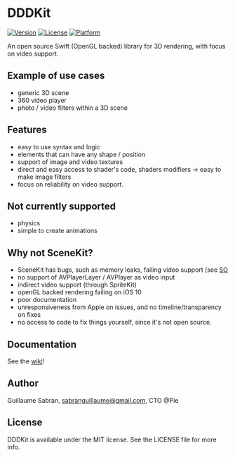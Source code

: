 # DDDKit

[![Version](https://img.shields.io/cocoapods/v/DDDKit.svg?style=flat)](http://cocoapods.org/pods/DDDKit)
[![License](https://img.shields.io/cocoapods/l/DDDKit.svg?style=flat)](http://cocoapods.org/pods/DDDKit)
[![Platform](https://img.shields.io/cocoapods/p/DDDKit.svg?style=flat)](http://cocoapods.org/pods/DDDKit)

An open source Swift (OpenGL backed) library for 3D rendering, with focus on video support.

## Example of use cases
- generic 3D scene
- 360 video player
- photo / video filters within a 3D scene

## Features
- easy to use syntax and logic
- elements that can have any shape / position
- support of image and video textures
- direct and easy access to shader's code, shaders modifiers -> easy to make image filters
- focus on reliability on video support.

## Not currently supported
- physics
- simple to create animations

## Why not SceneKit?

- SceneKit has bugs, such as memory leaks, failing video support (see [SO](http://stackoverflow.com/questions/39542205/ios10-scenekit-render-a-video-with-custom-shader)
- no support of AVPlayerLayer / AVPlayer as video input
- indirect video support (through SpriteKit)
- openGL backed rendering failing on iOS 10
- poor documentation
- unresponsiveness from Apple on issues, and no timeline/transparency on fixes
- no access to code to fix things yourself, since it's not open source.

## Documentation
See the [wiki](https://github.com/gsabran/DDDKit/wiki)!

## Author

Guillaume Sabran, sabranguillaume@gmail.com, CTO @Pie

## License

DDDKit is available under the MIT license. See the LICENSE file for more info.
